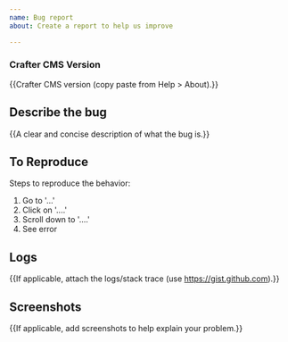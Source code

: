 ```yaml
---
name: Bug report
about: Create a report to help us improve

---
```


### Crafter CMS Version
{{Crafter CMS version (copy paste from Help > About).}}

## Describe the bug
{{A clear and concise description of what the bug is.}}

## To Reproduce
Steps to reproduce the behavior:
1. Go to '...'
2. Click on '....'
3. Scroll down to '....'
4. See error

## Logs
{{If applicable, attach the logs/stack trace (use https://gist.github.com).}}

## Screenshots
{{If applicable, add screenshots to help explain your problem.}}
